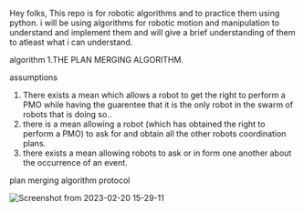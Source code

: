 Hey folks, 
This repo is for robotic algorithms and to practice them using python. i will be using algorithms for robotic motion and manipulation to understand and implement them and will give a brief understanding of them to atleast what i can understand. 

algorithm 1.THE PLAN MERGING ALGORITHM.

assumptions
 1. There exists a mean which allows a robot to get the right to perform a PMO while having the guarentee that it is the only robot in the swarm of robots that is doing so..
 2. there is a mean allowing a robot (which has ob­tained the right to perform a PMO) to ask for and obtain all the other robots coordination plans.
 3. there exists a mean allowing robots to ask or in­ form one another about the occurrence of an event.
 
 plan merging algorithm protocol 
 
![Screenshot from 2023-02-20 15-29-11](https://user-images.githubusercontent.com/71929008/220074553-fb7fa7a9-c635-42bb-989c-11245529b936.png)
